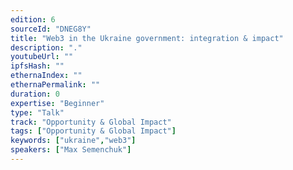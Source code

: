 ```yaml
---
edition: 6
sourceId: "DNEG8Y"
title: "Web3 in the Ukraine government: integration & impact"
description: "."
youtubeUrl: ""
ipfsHash: ""
ethernaIndex: ""
ethernaPermalink: ""
duration: 0
expertise: "Beginner"
type: "Talk"
track: "Opportunity & Global Impact"
tags: ["Opportunity & Global Impact"]
keywords: ["ukraine","web3"]
speakers: ["Max Semenchuk"]
---
```

